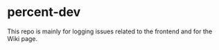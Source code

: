 # percent-dev

This repo is mainly for logging issues related to the frontend and for the Wiki page.
